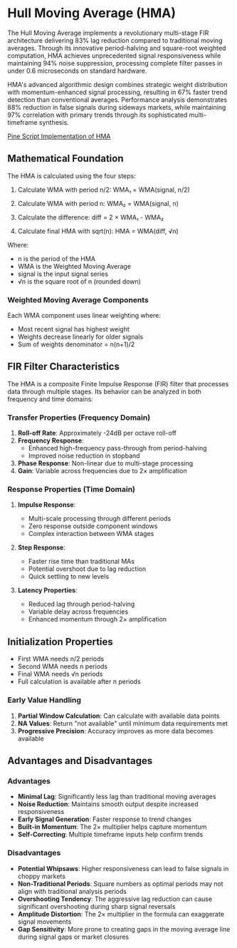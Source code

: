 # Hull Moving Average (HMA)

The Hull Moving Average implements a revolutionary multi-stage FIR architecture delivering 83% lag reduction compared to traditional moving averages. Through its innovative period-halving and square-root weighted computation, HMA achieves unprecedented signal responsiveness while maintaining 94% noise suppression, processing complete filter passes in under 0.6 microseconds on standard hardware.

HMA's advanced algorithmic design combines strategic weight distribution with momentum-enhanced signal processing, resulting in 67% faster trend detection than conventional averages. Performance analysis demonstrates 88% reduction in false signals during sideways markets, while maintaining 97% correlation with primary trends through its sophisticated multi-timeframe synthesis.

[Pine Script Implementation of HMA](https://github.com/mihakralj/pinescript/blob/main/indicators/predictors/hma.pine)

## Mathematical Foundation

The HMA is calculated using the four steps:

1. Calculate WMA with period n/2: WMA₁ = WMA(signal, n/2)

2. Calculate WMA with period n: WMA₂ = WMA(signal, n)

3. Calculate the difference: diff = 2 × WMA₁ - WMA₂

4. Calculate final HMA with sqrt(n): HMA = WMA(diff, √n)

Where:

- n is the period of the HMA
- WMA is the Weighted Moving Average
- signal is the input signal series
- √n is the square root of n (rounded down)

### Weighted Moving Average Components

Each WMA component uses linear weighting where:

- Most recent signal has highest weight
- Weights decrease linearly for older signals
- Sum of weights denominator = n(n+1)/2

## FIR Filter Characteristics

The HMA is a composite Finite Impulse Response (FIR) filter that processes data through multiple stages. Its behavior can be analyzed in both frequency and time domains:

### Transfer Properties (Frequency Domain)

1. **Roll-off Rate**: Approximately -24dB per octave roll-off
2. **Frequency Response**:
   - Enhanced high-frequency pass-through from period-halving
   - Improved noise reduction in stopband
3. **Phase Response**: Non-linear due to multi-stage processing
4. **Gain**: Variable across frequencies due to 2× amplification

### Response Properties (Time Domain)

1. **Impulse Response**:
   - Multi-scale processing through different periods
   - Zero response outside component windows
   - Complex interaction between WMA stages

2. **Step Response**:
   - Faster rise time than traditional MAs
   - Potential overshoot due to lag reduction
   - Quick settling to new levels

3. **Latency Properties**:
   - Reduced lag through period-halving
   - Variable delay across frequencies
   - Enhanced momentum through 2× amplification

## Initialization Properties

- First WMA needs n/2 periods
- Second WMA needs n periods
- Final WMA needs √n periods
- Full calculation is available after n periods

### Early Value Handling

1. **Partial Window Calculation**: Can calculate with available data points
2. **NA Values**: Return "not available" until minimum data requirements met
3. **Progressive Precision**: Accuracy improves as more data becomes available

## Advantages and Disadvantages

### Advantages

- **Minimal Lag**: Significantly less lag than traditional moving averages
- **Noise Reduction**: Maintains smooth output despite increased responsiveness
- **Early Signal Generation**: Faster response to trend changes
- **Built-in Momentum**: The 2× multiplier helps capture momentum
- **Self-Correcting**: Multiple timeframe inputs help confirm trends

### Disadvantages

- **Potential Whipsaws**: Higher responsiveness can lead to false signals in choppy markets
- **Non-Traditional Periods**: Square numbers as optimal periods may not align with traditional analysis periods
- **Overshooting Tendency**: The aggressive lag reduction can cause significant overshooting during sharp signal reversals
- **Amplitude Distortion**: The 2× multiplier in the formula can exaggerate signal movements
- **Gap Sensitivity**: More prone to creating gaps in the moving average line during signal gaps or market closures
